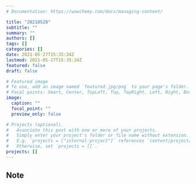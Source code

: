 ```yaml
---
# Documentation: https://wowchemy.com/docs/managing-content/

title: "20210528"
subtitle: ""
summary: ""
authors: []
tags: []
categories: []
date: 2021-05-27T15:35:24Z
lastmod: 2021-05-27T15:35:24Z
featured: false
draft: false

# Featured image
# To use, add an image named `featured.jpg/png` to your page's folder.
# Focal points: Smart, Center, TopLeft, Top, TopRight, Left, Right, BottomLeft, Bottom, BottomRight.
image:
  caption: ""
  focal_point: ""
  preview_only: false

# Projects (optional).
#   Associate this post with one or more of your projects.
#   Simply enter your project's folder or file name without extension.
#   E.g. `projects = ["internal-project"]` references `content/project/deep-learning/index.md`.
#   Otherwise, set `projects = []`.
projects: []
---
```


## Note

